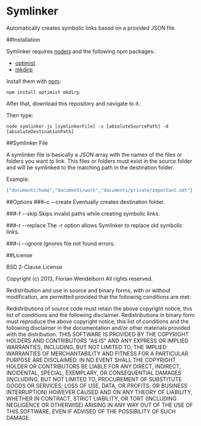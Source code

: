 Symlinker
=========

Automatically creates symbolic links based on a provided JSON file.

##Installation

Symlinker requires [nodejs](http://nodejs.org/) and the following npm packages:
- [optimist](https://github.com/substack/node-optimist)
- [mkdirp](https://github.com/substack/node-mkdirp)

Install them with [npm](http://github.com/isaacs/npm):

    npm install optimist mkdirp

After that, download this repository and navigate to it.

Then type:

    node symlinker.js [symlinkerFile] -s [absoluteSourcePath] -d [absoluteDestinationPath]

##Symlinker File

A symlinker file is basically a JSON array with the names of the files or folders you want to link. This files or folders must exist in the source folder and will be symlinked to the matching path in the destination folder.

Example:
````json
["documents/home","documents/work","documents/private/important.odt"]
````
##Options
###-c --create
Eventually creates destination folder.

###-f --skip
Skips invalid paths while creating symbolic links.

###-r --replace
The -r option allows Symlinker to replace old symbolic links.

###-i --ignore
Ignores file not found errors.

##License

BSD 2-Clause License

Copyright (c) 2013, Florian Wendelborn
All rights reserved.

Redistribution and use in source and binary forms, with or without modification, are permitted provided that the following conditions are met:

Redistributions of source code must retain the above copyright notice, this list of conditions and the following disclaimer.
Redistributions in binary form must reproduce the above copyright notice, this list of conditions and the following disclaimer in the documentation and/or other materials provided with the distribution.
THIS SOFTWARE IS PROVIDED BY THE COPYRIGHT HOLDERS AND CONTRIBUTORS "AS IS" AND ANY EXPRESS OR IMPLIED WARRANTIES, INCLUDING, BUT NOT LIMITED TO, THE IMPLIED WARRANTIES OF MERCHANTABILITY AND FITNESS FOR A PARTICULAR PURPOSE ARE DISCLAIMED. IN NO EVENT SHALL THE COPYRIGHT HOLDER OR CONTRIBUTORS BE LIABLE FOR ANY DIRECT, INDIRECT, INCIDENTAL, SPECIAL, EXEMPLARY, OR CONSEQUENTIAL DAMAGES (INCLUDING, BUT NOT LIMITED TO, PROCUREMENT OF SUBSTITUTE GOODS OR SERVICES; LOSS OF USE, DATA, OR PROFITS; OR BUSINESS INTERRUPTION) HOWEVER CAUSED AND ON ANY THEORY OF LIABILITY, WHETHER IN CONTRACT, STRICT LIABILITY, OR TORT (INCLUDING NEGLIGENCE OR OTHERWISE) ARISING IN ANY WAY OUT OF THE USE OF THIS SOFTWARE, EVEN IF ADVISED OF THE POSSIBILITY OF SUCH DAMAGE.

